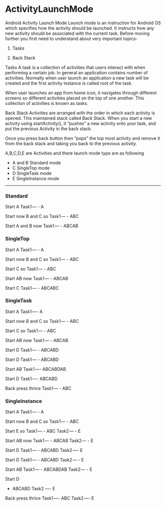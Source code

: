 # ActivityLaunchMode

Android Activity Launch Mode
Launch mode is an instruction for Android OS which specifies how the activity should be launched. It instructs how any new activity should be associated with the current task. Before moving further you first need to understand about very important topics-

1. Tasks

2. Back Stack

Tasks
A task is a collection of activities that users interact with when performing a certain job. In general an application contains number of activities. Normally when user launch an application a new task will be created and the first activity instance is called root of the task.

When user launches an app from home icon, it navigates through different screens so different activities placed on the top of one another. This collection of activities is known as tasks.

Back Stack
Activities are arranged with the order in which each activity is opened. This maintained stack called Back Stack. When you start a new activity using startActivity(), it “pushes” a new activity onto your task, and put the previous Activity in the back stack.

Once you press back button then “pops” the top most activity and remove it from the back stack and taking you back to the previous activity.

A,B,C,D,E are Activities and there launch mode type are as following
* A and B Standard mode
* C SingleTop mode
* D SingleTask mode
* E SingleInstance mode
---------------------
### Standard
Start A
Task1 — - A

Start now B and C so
Task1 — - ABC

Start A and B now
Task1 — - ABCAB

### SingleTop
Start A
Task1 — - A

Start now B and C so
Task1 — - ABC

Start  C so
Task1 — - ABC

Start AB now
Task1 — - ABCAB

Start C
Task1 — - ABCABC

### SingleTask
Start A
Task1 —- A

Start now B and C so
Task1 — - ABC

Start  C so
Task1 — - ABC

Start AB now
Task1 — - ABCAB

Start D
Task1 — - ABCABD

Start D
Task1 — - ABCABD

Start AB
Task1 —- ABCABDAB

Start D
Task1 —- ABCABD

Back press thrice
Task1 — - ABC

### SingleInstance
Start A
Task1 — - A

Start now B and C so
Task1 — - ABC

Start  E so
Task1 — - ABC
Task2 — - E

Start AB now
Task1 — - ABCAB
Task2 — - E

Start D
Task1 — - ABCABD
Task2 —- E

Start D
Task1 — - ABCABD
Task2 — - E

Start AB
Task1 — - ABCABDAB
Task2 — - E

Start D
- ABCABD
Task2 —- E

Back press thrice
Task1 —- ABC
Task2 —- E



